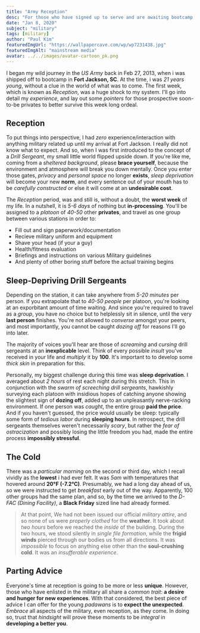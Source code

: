```yaml
---
title: "Army Reception"
desc: "For those who have signed up to serve and are awaiting bootcamp, here are is what you can expect in your first week."
date: "Jan 8, 2020"
subject: "military"
tags: [military]
author: "Paul Kim"
featuredImgUrl: "https://wallpapercave.com/wp/wp7231438.jpg"
featuredImgAlt: "mainstream media"
avatar: ../../images/avatar-cartoon_pk.png
---
```


I began my wild journey in the *US Army* back in Feb 27, 2013, when i was shipped off to bootcamp in **Fort Jackson, SC**.  At the time, i was *21 years young*, without a clue in the world of what was to come. The first week, which is known as *Reception*, was a huge shock to my system.  I'll go into detail my *experience*, and lay out some *pointers* for those prospective soon-to-be privates to better survive this week long ordeal.

## Reception

To put things into perspective, I had *zero* experience/interaction with anything military related up until my arrival at Fort Jackson.  I really did not know what to expect.  And so, when I was first introduced to the concept of a *Drill Sergeant*, my small little world flipped upside down.  If you're like me, coming from a *sheltered background*, please **brace yourself**, because the environment and atmosphere will break you down mentally.  Once you enter those gates, *privacy* and *personal space* no longer **exists**, *sleep deprivation* will become your new **norm**, and every sentence out of your mouth has to be *carefully constructed* or else it will come at an **undesirable cost**.

The *Reception* period, was and still is, without a doubt, the **worst week** of my life. In a nutshell, it is *5-6 days* of nothing but **in-processing**.  You'll be assigned to a *platoon* of *40-50* other **privates**, and travel as one group between various stations in order to:

- Fill out and sign paperwork/documentation
- Recieve military uniform and equipment
- Shave your head (if your a guy)
- Health/fitness evaluation
- Briefings and instructions on various Military guidelines
- And plenty of other boring stuff before the actual training begins

## Sleep-Depriving Drill Sergeants

Depending on the station, it can take anywhere from *5-20 minutes* per person. If you extrapolate that to *40-50 people* per platoon, you're looking at an exporbitant amount of time waiting.  And since you're required to travel as a *group*, you have no choice but to helplessly sit in silence, until the very **last person** finishes.  You're not allowed to *converse* amongst your peers, and most importantly, you cannot be caught *dozing off* for reasons I'll go into later.  

The majority of voices you'll hear are those of *screaming* and *cursing* drill sergeants at an **inexplicable** level.  Think of every possible *insult* you've received in your life and *multiply* it by **100**.  It's important to to develop some *thick skin* in preparation for this.

Personally, my biggest challenge during this time was **sleep deprivation**.  I averaged about *2 hours* of rest each night during this stretch.  This in conjunction with the *swarm of screeching drill sergeants*, hawkishly surveying each platoon with insidious hopes of catching anyone showing the slightest sign of **dozing off**, added up to an unpleasantly nerve-racking environment.  If one person was *caught*, the entire group **paid the price**.  And if you haven't guessed, the price would usually be sleep: typically some form of *tedious labor* during **sleeping hours**.  In retrospect, the drill sergeants themselves weren't necessarily *scary*, but rather the *fear of ostracization* and possibly losing the little freedom you had, made the entire process **impossibly stressful**.

## The Cold

There was a *particular morning* on the second or third day, which I recall vividly as the **lowest** i had ever felt.  It was *5am* with temperatures that hovered around **20°F (-7.2°C)**.  Presumably, we had a long day ahead of us, so we were instructed to get *breakfast* early out of the way.  Apparently, 100 other groups had the same plan, and so, by the time we arrived to the *D-FAC (Dining Facility)*, a **Black Friday** sized line had already formed.  

> At that point, We had not been issued our official *military attire*, and so none of us were *properly clothed* for the **weather**.  It took about *two hours* before we reached the *inside* of the building.  During the two hours, we stood silently in *single file formation*, while the **frigid winds** pierced through our bodies us from all directions.  It was *impossible* to focus on anything else other than the **soul-crushing cold**.  It was an *insufferable experience*.

## Parting Advice

Everyone's time at reception is going to be more or less **unique**.  However, those who have enlisted in the military all share a *common trait*: **a desire and hunger for new experiences**.  With that considered, the best piece of advice I can offer for the young *padawans* is to **expect the unexpected**.  *Embrace* all aspects of the military, even reception, as they come.  In doing so, trust that *hindsight* will prove these moments to be *integral* in **developing a better you**.